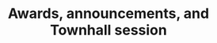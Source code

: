 ---
sequence_id: 30
speaker: Organizers
title: Awards, announcements, and Townhall session
time: 16:00 - 17:00
---
